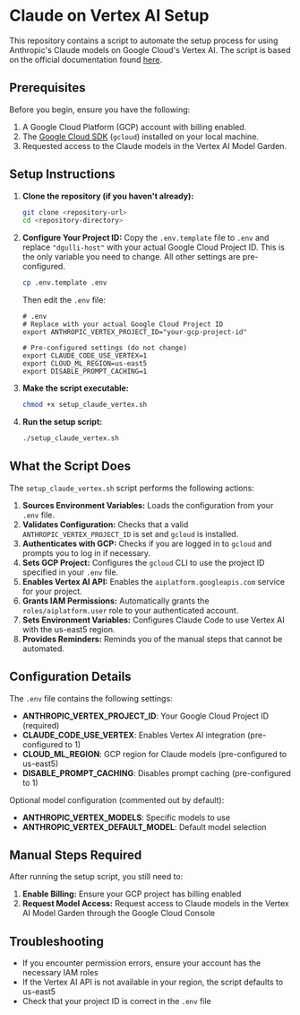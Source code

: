 # Claude on Vertex AI Setup

This repository contains a script to automate the setup process for using Anthropic's Claude models on Google Cloud's Vertex AI. The script is based on the official documentation found [here](https://docs.anthropic.com/en/docs/claude-code/google-vertex-ai).

## Prerequisites

Before you begin, ensure you have the following:

1.  A Google Cloud Platform (GCP) account with billing enabled.
2.  The [Google Cloud SDK](https://cloud.google.com/sdk/docs/install) (`gcloud`) installed on your local machine.
3.  Requested access to the Claude models in the Vertex AI Model Garden.

## Setup Instructions

1.  **Clone the repository (if you haven't already):**
    ```bash
    git clone <repository-url>
    cd <repository-directory>
    ```

2.  **Configure Your Project ID:**
    Copy the `.env.template` file to `.env` and replace `"dgulli-host"` with your actual Google Cloud Project ID. This is the only variable you need to change. All other settings are pre-configured.

    ```bash
    cp .env.template .env
    ```

    Then edit the `.env` file:
    ```dotenv
    # .env
    # Replace with your actual Google Cloud Project ID
    export ANTHROPIC_VERTEX_PROJECT_ID="your-gcp-project-id"
    
    # Pre-configured settings (do not change)
    export CLAUDE_CODE_USE_VERTEX=1
    export CLOUD_ML_REGION=us-east5
    export DISABLE_PROMPT_CACHING=1
    ```

3.  **Make the script executable:**
    ```bash
    chmod +x setup_claude_vertex.sh
    ```

4.  **Run the setup script:**
    ```bash
    ./setup_claude_vertex.sh
    ```

## What the Script Does

The `setup_claude_vertex.sh` script performs the following actions:

1.  **Sources Environment Variables:** Loads the configuration from your `.env` file.
2.  **Validates Configuration:** Checks that a valid `ANTHROPIC_VERTEX_PROJECT_ID` is set and `gcloud` is installed.
3.  **Authenticates with GCP:** Checks if you are logged in to `gcloud` and prompts you to log in if necessary.
4.  **Sets GCP Project:** Configures the `gcloud` CLI to use the project ID specified in your `.env` file.
5.  **Enables Vertex AI API:** Enables the `aiplatform.googleapis.com` service for your project.
6.  **Grants IAM Permissions:** Automatically grants the `roles/aiplatform.user` role to your authenticated account.
7.  **Sets Environment Variables:** Configures Claude Code to use Vertex AI with the us-east5 region.
8.  **Provides Reminders:** Reminds you of the manual steps that cannot be automated.

## Configuration Details

The `.env` file contains the following settings:

- **ANTHROPIC_VERTEX_PROJECT_ID**: Your Google Cloud Project ID (required)
- **CLAUDE_CODE_USE_VERTEX**: Enables Vertex AI integration (pre-configured to 1)
- **CLOUD_ML_REGION**: GCP region for Claude models (pre-configured to us-east5)
- **DISABLE_PROMPT_CACHING**: Disables prompt caching (pre-configured to 1)

Optional model configuration (commented out by default):
- **ANTHROPIC_VERTEX_MODELS**: Specific models to use
- **ANTHROPIC_VERTEX_DEFAULT_MODEL**: Default model selection

## Manual Steps Required

After running the setup script, you still need to:

1. **Enable Billing:** Ensure your GCP project has billing enabled
2. **Request Model Access:** Request access to Claude models in the Vertex AI Model Garden through the Google Cloud Console

## Troubleshooting

- If you encounter permission errors, ensure your account has the necessary IAM roles
- If the Vertex AI API is not available in your region, the script defaults to us-east5
- Check that your project ID is correct in the `.env` file
